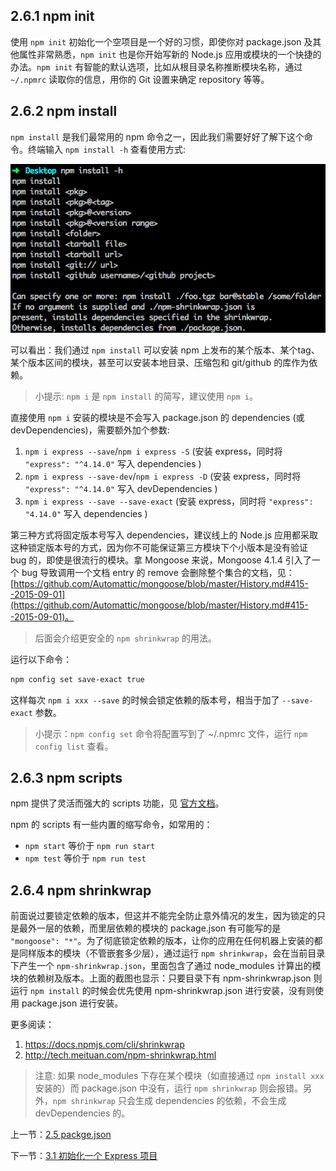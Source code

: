 ## 2.6.1 npm init

使用 `npm init` 初始化一个空项目是一个好的习惯，即使你对 package.json 及其他属性非常熟悉，`npm init` 也是你开始写新的 Node.js 应用或模块的一个快捷的办法。`npm init` 有智能的默认选项，比如从根目录名称推断模块名称，通过 `~/.npmrc` 读取你的信息，用你的 Git 设置来确定 repository 等等。

## 2.6.2 npm install

`npm install` 是我们最常用的 npm 命令之一，因此我们需要好好了解下这个命令。终端输入 `npm install -h` 查看使用方式:

![](./img/2.6.1.png)

可以看出：我们通过 `npm install` 可以安装 npm 上发布的某个版本、某个tag、某个版本区间的模块，甚至可以安装本地目录、压缩包和 git/github 的库作为依赖。

> 小提示: `npm i` 是 `npm install` 的简写，建议使用 `npm i`。

直接使用 `npm i` 安装的模块是不会写入 package.json 的 dependencies (或 devDependencies)，需要额外加个参数:

1. `npm i express --save`/`npm i express -S` (安装 express，同时将 `"express": "^4.14.0"` 写入 dependencies )
2. `npm i express --save-dev`/`npm i express -D` (安装 express，同时将 `"express": "^4.14.0"` 写入 devDependencies )
3. `npm i express --save --save-exact` (安装 express，同时将 `"express": "4.14.0"` 写入 dependencies )

第三种方式将固定版本号写入 dependencies，建议线上的 Node.js 应用都采取这种锁定版本号的方式，因为你不可能保证第三方模块下个小版本是没有验证 bug 的，即使是很流行的模块。拿 Mongoose 来说，Mongoose 4.1.4 引入了一个 bug 导致调用一个文档 entry 的 remove 会删除整个集合的文档，见：[https://github.com/Automattic/mongoose/blob/master/History.md#415--2015-09-01](https://github.com/Automattic/mongoose/blob/master/History.md#415--2015-09-01)。

> 后面会介绍更安全的 `npm shrinkwrap` 的用法。

运行以下命令：

```sh
npm config set save-exact true
```

这样每次 `npm i xxx --save` 的时候会锁定依赖的版本号，相当于加了 `--save-exact` 参数。

> 小提示：`npm config set` 命令将配置写到了 ~/.npmrc 文件，运行 `npm config list` 查看。

## 2.6.3 npm scripts

npm 提供了灵活而强大的 scripts 功能，见 [官方文档](https://docs.npmjs.com/misc/scripts)。

npm 的 scripts 有一些内置的缩写命令，如常用的：

- `npm start` 等价于 `npm run start` 
- `npm test` 等价于 `npm run test` 

## 2.6.4 npm shrinkwrap

前面说过要锁定依赖的版本，但这并不能完全防止意外情况的发生，因为锁定的只是最外一层的依赖，而里层依赖的模块的 package.json 有可能写的是 `"mongoose": "*"`。为了彻底锁定依赖的版本，让你的应用在任何机器上安装的都是同样版本的模块（不管嵌套多少层），通过运行 `npm shrinkwrap`，会在当前目录下产生一个 `npm-shrinkwrap.json`，里面包含了通过 node_modules 计算出的模块的依赖树及版本。上面的截图也显示：只要目录下有 npm-shrinkwrap.json 则运行 `npm install` 的时候会优先使用 npm-shrinkwrap.json 进行安装，没有则使用 package.json 进行安装。

更多阅读：

1. https://docs.npmjs.com/cli/shrinkwrap
2. http://tech.meituan.com/npm-shrinkwrap.html

> 注意: 如果 node_modules 下存在某个模块（如直接通过 `npm install xxx` 安装的）而 package.json 中没有，运行 `npm shrinkwrap` 则会报错。另外，`npm shrinkwrap` 只会生成 dependencies 的依赖，不会生成 devDependencies 的。

上一节：[2.5 packge.json](https://github.com/nswbmw/N-blog/blob/master/book/2.5%20package.json.md)

下一节：[3.1 初始化一个 Express 项目](https://github.com/nswbmw/N-blog/blob/master/book/3.1%20%E5%88%9D%E5%A7%8B%E5%8C%96%E4%B8%80%E4%B8%AA%20Express%20%E9%A1%B9%E7%9B%AE.md)